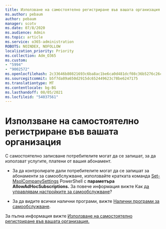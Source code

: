 ```yaml
---
title: Използване на самостоятелно регистриране във вашата организация
ms.author: pebaum
author: pebaum
manager: scotv
ms.date: 07/8/2020
ms.audience: Admin
ms.topic: article
ms.service: o365-administration
ROBOTS: NOINDEX, NOFOLLOW
localization_priority: Priority
ms.collection: Adm_O365
ms.custom:
- "5994"
- "9002572"
ms.openlocfilehash: 2c33646b80821693c6ba8ac1be6ca0d481dcf08c36b5276c26c332356a250c4c
ms.sourcegitcommit: b5f7da89a650d2915dc652449623c78be6247175
ms.translationtype: MT
ms.contentlocale: bg-BG
ms.lasthandoff: 08/05/2021
ms.locfileid: "54037561"
---
```

# <a name="using-self-service-sign-up-in-your-organization"></a>Използване на самостоятелно регистриране във вашата организация

С самостоятелно записване потребителите могат да се запишат, за да използват услугите, платени от вашия абонамент.

- За да контролирате дали потребителите могат да се запишат за абонаменти за самообслужване, използвайте кратката команда [Set-MsolCompanySettings](https://docs.microsoft.com/powershell/module/msonline/set-msolcompanysettings?view=azureadps-1.0) PowerShell с **параметъра AllowAdHocSubscriptions.** За повече информация вижте Как [да управлявам настройките за самообслужване](https://docs.microsoft.com/microsoft-365/commerce/subscriptions/self-service-purchase-faq?view=o365-worldwide)?

- За да видите всички налични програми, вижте [Налични програми за самообслужване](https://docs.microsoft.com/microsoft-365/admin/misc/self-service-sign-up?view=o365-worldwide#available-self-service-programs).

За пълна информация вижте [Използване на самостоятелно регистриране във вашата организация.](https://docs.microsoft.com/microsoft-365/admin/misc/self-service-sign-up?view=o365-worldwide)